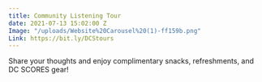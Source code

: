 ```yaml
---
title: Community Listening Tour
date: 2021-07-13 15:02:00 Z
Image: "/uploads/Website%20Carousel%20(1)-ff159b.png"
Link: https://bit.ly/DCStours
---
```


Share your thoughts and enjoy complimentary snacks, refreshments, 
and DC SCORES gear!